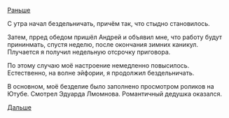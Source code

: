 [Раньше](2017.12.26.md)

С утра начал бездельничать, причём так, что стыдно становилось.

Затем, прред обедом пришёл Андрей и объявил мне, что работу будут прининмать, спустя неделю, после окончания зимних каникул. Плучается я получил недельную отсрочку приговора.

По этому случаю моё настроение немедленно повысилось. Естественно, на волне эйфории, я продолжил бездельничать.

В основном, моё безделие было заполнено просмотром роликов на Ютубе. Смотрел Эдуарда Лмомнова. Романтичный дедушка оказался.

[Дальше](2017.12.28.md)